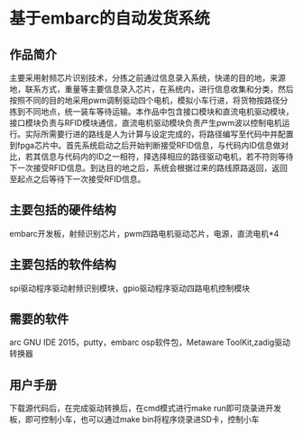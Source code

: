 
 基于embarc的自动发货系统
 ===
 作品简介
 ---
 主要采用射频芯片识别技术，分拣之前通过信息录入系统，快递的目的地，来源地，联系方式，重量等主要信息录入芯片，在系统内，进行信息收集和分类，然后按照不同的目的地采用pwm调制驱动四个电机，模拟小车行进，将货物按路径分拣到不同地点，统一装车等待运输。本作品中包含接口模块和直流电机驱动模块，接口模块负责与RFID模块通信，直流电机驱动模块负责产生pwm波以控制电机运行。实际所需要行进的路线是人为计算与设定完成的，将路径编写至代码中并配置到fpga芯片中。首先系统启动之后开始判断接受RFID信息，与代码内ID信息做对比，若其信息与代码内的ID之一相符，择选择相应的路径驱动电机，若不符则等待下一次接受RFID信息。到达目的地之后，系统会根据过来的路线原路返回，返回至起点之后等待下一次接受RFID信息。
 
 主要包括的硬件结构
 ---
 embarc开发板，射频识别芯片，pwm四路电机驱动芯片，电源，直流电机*4
 
 主要包括的软件结构
 ---
 spi驱动程序驱动射频识别模块，gpio驱动程序驱动四路电机控制模块
 
 需要的软件
 ---
 arc GNU IDE 2015，putty，embarc osp软件包，Metaware ToolKit,zadig驱动转换器
 
 用户手册
 ---
 下载源代码后，在完成驱动转换后，在cmd模式进行make run即可烧录进开发板，即可控制小车，也可以通过make bin将程序烧录进SD卡，控制小车
 
 
 
 
